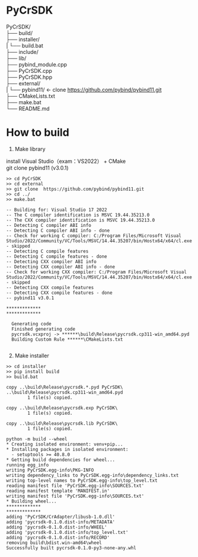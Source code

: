 # PyCrSDK  

PyCrSDK/  
├── build/  
├── installer/  
|    └── build.bat  
├── include/  
├── lib/  
├── pybind_module.cpp  
├── PyCrSDK.cpp  
├── PyCrSDK.hpp  
├── external/  
|    └── pybind11/    ← clone  https://github.com/pybind/pybind11.git  
├── CMakeLists.txt  
├── make.bat  
└── README.md  

# How to build

1. Make library

install Visual Studio（exam：VS2022） + CMake  
git clone pybind11 (v3.0.1)

```
>> cd PyCrSDK
>> cd external
>> git clone  https://github.com/pybind/pybind11.git
>> cd ../
>> make.bat
```

```
-- Building for: Visual Studio 17 2022
-- The C compiler identification is MSVC 19.44.35213.0
-- The CXX compiler identification is MSVC 19.44.35213.0
-- Detecting C compiler ABI info
-- Detecting C compiler ABI info - done
-- Check for working C compiler: C:/Program Files/Microsoft Visual Studio/2022/Community/VC/Tools/MSVC/14.44.35207/bin/Hostx64/x64/cl.exe - skipped
-- Detecting C compile features
-- Detecting C compile features - done
-- Detecting CXX compiler ABI info
-- Detecting CXX compiler ABI info - done
-- Check for working CXX compiler: C:/Program Files/Microsoft Visual Studio/2022/Community/VC/Tools/MSVC/14.44.35207/bin/Hostx64/x64/cl.exe - skipped
-- Detecting CXX compile features
-- Detecting CXX compile features - done
-- pybind11 v3.0.1

*************
*************

  Generating code
  Finished generating code
  pycrsdk.vcxproj -> ******\build\Release\pycrsdk.cp311-win_amd64.pyd
  Building Custom Rule ******\CMakeLists.txt


```

2. Make installer

```
>> cd installer
>> pip install build
>> build.bat
```

```
copy ..\build\Release\pycrsdk.*.pyd PyCrSDK\
..\build\Release\pycrsdk.cp311-win_amd64.pyd
        1 file(s) copied.

copy ..\build\Release\pycrsdk.exp PyCrSDK\
        1 file(s) copied.

copy ..\build\Release\pycrsdk.lib PyCrSDK\
        1 file(s) copied.

python -m build --wheel
* Creating isolated environment: venv+pip...
* Installing packages in isolated environment:
  - setuptools >= 40.8.0
* Getting build dependencies for wheel...
running egg_info
writing PyCrSDK.egg-info\PKG-INFO
writing dependency_links to PyCrSDK.egg-info\dependency_links.txt
writing top-level names to PyCrSDK.egg-info\top_level.txt
reading manifest file 'PyCrSDK.egg-info\SOURCES.txt'
reading manifest template 'MANIFEST.in'
writing manifest file 'PyCrSDK.egg-info\SOURCES.txt'
* Building wheel...
*************
*************
adding 'PyCrSDK/CrAdapter/libusb-1.0.dll'
adding 'pycrsdk-0.1.0.dist-info/METADATA'
adding 'pycrsdk-0.1.0.dist-info/WHEEL'
adding 'pycrsdk-0.1.0.dist-info/top_level.txt'
adding 'pycrsdk-0.1.0.dist-info/RECORD'
removing build\bdist.win-amd64\wheel
Successfully built pycrsdk-0.1.0-py3-none-any.whl

```
